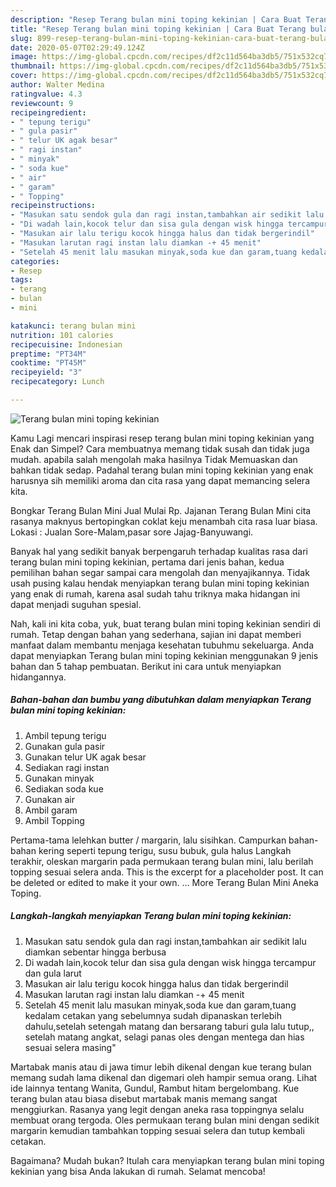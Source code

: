 ```yaml
---
description: "Resep Terang bulan mini toping kekinian | Cara Buat Terang bulan mini toping kekinian Yang Bikin Ngiler"
title: "Resep Terang bulan mini toping kekinian | Cara Buat Terang bulan mini toping kekinian Yang Bikin Ngiler"
slug: 899-resep-terang-bulan-mini-toping-kekinian-cara-buat-terang-bulan-mini-toping-kekinian-yang-bikin-ngiler
date: 2020-05-07T02:29:49.124Z
image: https://img-global.cpcdn.com/recipes/df2c11d564ba3db5/751x532cq70/terang-bulan-mini-toping-kekinian-foto-resep-utama.jpg
thumbnail: https://img-global.cpcdn.com/recipes/df2c11d564ba3db5/751x532cq70/terang-bulan-mini-toping-kekinian-foto-resep-utama.jpg
cover: https://img-global.cpcdn.com/recipes/df2c11d564ba3db5/751x532cq70/terang-bulan-mini-toping-kekinian-foto-resep-utama.jpg
author: Walter Medina
ratingvalue: 4.3
reviewcount: 9
recipeingredient:
- " tepung terigu"
- " gula pasir"
- " telur UK agak besar"
- " ragi instan"
- " minyak"
- " soda kue"
- " air"
- " garam"
- " Topping"
recipeinstructions:
- "Masukan satu sendok gula dan ragi instan,tambahkan air sedikit lalu diamkan sebentar hingga berbusa"
- "Di wadah lain,kocok telur dan sisa gula dengan wisk hingga tercampur dan gula larut"
- "Masukan air lalu terigu kocok hingga halus dan tidak bergerindil"
- "Masukan larutan ragi instan lalu diamkan -+ 45 menit"
- "Setelah 45 menit lalu masukan minyak,soda kue dan garam,tuang kedalam cetakan yang sebelumnya sudah dipanaskan terlebih dahulu,setelah setengah matang dan bersarang taburi gula lalu tutup,, setelah matang angkat, selagi panas oles dengan mentega dan hias sesuai selera masing&#34;"
categories:
- Resep
tags:
- terang
- bulan
- mini

katakunci: terang bulan mini 
nutrition: 101 calories
recipecuisine: Indonesian
preptime: "PT34M"
cooktime: "PT45M"
recipeyield: "3"
recipecategory: Lunch

---
```



![Terang bulan mini toping kekinian](https://img-global.cpcdn.com/recipes/df2c11d564ba3db5/751x532cq70/terang-bulan-mini-toping-kekinian-foto-resep-utama.jpg)

Kamu Lagi mencari inspirasi resep terang bulan mini toping kekinian yang Enak dan Simpel? Cara membuatnya memang tidak susah dan tidak juga mudah. apabila salah mengolah maka hasilnya Tidak Memuaskan dan bahkan tidak sedap. Padahal terang bulan mini toping kekinian yang enak harusnya sih memiliki aroma dan cita rasa yang dapat memancing selera kita.

Bongkar Terang Bulan Mini Jual Mulai Rp. Jajanan Terang Bulan Mini cita rasanya maknyus bertopingkan coklat keju menambah cita rasa luar biasa. Lokasi : Jualan Sore-Malam,pasar sore Jajag-Banyuwangi.

Banyak hal yang sedikit banyak berpengaruh terhadap kualitas rasa dari terang bulan mini toping kekinian, pertama dari jenis bahan, kedua pemilihan bahan segar sampai cara mengolah dan menyajikannya. Tidak usah pusing kalau hendak menyiapkan terang bulan mini toping kekinian yang enak di rumah, karena asal sudah tahu triknya maka hidangan ini dapat menjadi suguhan spesial.


Nah, kali ini kita coba, yuk, buat terang bulan mini toping kekinian sendiri di rumah. Tetap dengan bahan yang sederhana, sajian ini dapat memberi manfaat dalam membantu menjaga kesehatan tubuhmu sekeluarga. Anda dapat menyiapkan Terang bulan mini toping kekinian menggunakan 9 jenis bahan dan 5 tahap pembuatan. Berikut ini cara untuk menyiapkan hidangannya.

<!--inarticleads1-->

##### Bahan-bahan dan bumbu yang dibutuhkan dalam menyiapkan Terang bulan mini toping kekinian:

1. Ambil  tepung terigu
1. Gunakan  gula pasir
1. Gunakan  telur UK agak besar
1. Sediakan  ragi instan
1. Gunakan  minyak
1. Sediakan  soda kue
1. Gunakan  air
1. Ambil  garam
1. Ambil  Topping


Pertama-tama lelehkan butter / margarin, lalu sisihkan. Campurkan bahan-bahan kering seperti tepung terigu, susu bubuk, gula halus Langkah terakhir, oleskan margarin pada permukaan terang bulan mini, lalu berilah topping sesuai selera anda. This is the excerpt for a placeholder post. It can be deleted or edited to make it your own. … More Terang Bulan Mini Aneka Toping. 

<!--inarticleads2-->

##### Langkah-langkah menyiapkan Terang bulan mini toping kekinian:

1. Masukan satu sendok gula dan ragi instan,tambahkan air sedikit lalu diamkan sebentar hingga berbusa
1. Di wadah lain,kocok telur dan sisa gula dengan wisk hingga tercampur dan gula larut
1. Masukan air lalu terigu kocok hingga halus dan tidak bergerindil
1. Masukan larutan ragi instan lalu diamkan -+ 45 menit
1. Setelah 45 menit lalu masukan minyak,soda kue dan garam,tuang kedalam cetakan yang sebelumnya sudah dipanaskan terlebih dahulu,setelah setengah matang dan bersarang taburi gula lalu tutup,, setelah matang angkat, selagi panas oles dengan mentega dan hias sesuai selera masing&#34;


Martabak manis atau di jawa timur lebih dikenal dengan kue terang bulan memang sudah lama dikenal dan digemari oleh hampir semua orang. Lihat ide lainnya tentang Wanita, Gundul, Rambut hitam bergelombang. Kue terang bulan atau biasa disebut martabak manis memang sangat menggiurkan. Rasanya yang legit dengan aneka rasa toppingnya selalu membuat orang tergoda. Oles permukaan terang bulan mini dengan sedikit margarin kemudian tambahkan topping sesuai selera dan tutup kembali cetakan. 

Bagaimana? Mudah bukan? Itulah cara menyiapkan terang bulan mini toping kekinian yang bisa Anda lakukan di rumah. Selamat mencoba!
